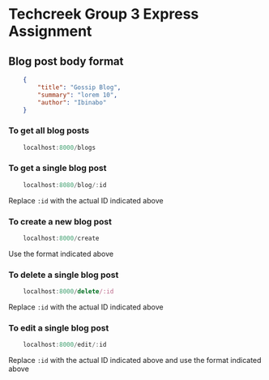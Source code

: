 # Techcreek Group 3 Express Assignment

## Blog post body format

```json
    {
        "title": "Gossip Blog",
        "summary": "lorem 10",
        "author": "Ibinabo"
    }
```

### To get all blog posts

```javascript
    localhost:8000/blogs
```

### To get a single blog post

```javascript
    localhost:8080/blog/:id
```

Replace `:id` with the actual ID indicated above

### To create a new blog post

```javascript
    localhost:8000/create
```

Use the format indicated above

### To delete a single blog post

```javascript
    localhost:8000/delete/:id
```

Replace `:id` with the actual ID indicated above

### To edit a single blog post

```javascript
    localhost:8000/edit/:id
```

Replace `:id` with the actual ID indicated above and use the format indicated above
